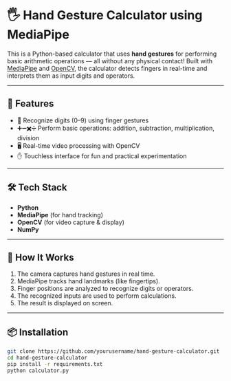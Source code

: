 # 🖐️ Hand Gesture Calculator using MediaPipe

This is a Python-based calculator that uses **hand gestures** for performing basic arithmetic operations — all without any physical contact! Built with [MediaPipe](https://mediapipe.dev/) and [OpenCV](https://opencv.org/), the calculator detects fingers in real-time and interprets them as input digits and operators.

---

## 🎯 Features

- 🔢 Recognize digits (0–9) using finger gestures  
- ➕➖✖️➗ Perform basic operations: addition, subtraction, multiplication, division  
- 🖥️ Real-time video processing with OpenCV  
- ✋ Touchless interface for fun and practical experimentation

---

## 🛠️ Tech Stack

- **Python**
- **MediaPipe** (for hand tracking)
- **OpenCV** (for video capture & display)
- **NumPy**

---

## 🚀 How It Works

1. The camera captures hand gestures in real time.
2. MediaPipe tracks hand landmarks (like fingertips).
3. Finger positions are analyzed to recognize digits or operators.
4. The recognized inputs are used to perform calculations.
5. The result is displayed on screen.

---

## 📦 Installation

```bash
git clone https://github.com/yourusername/hand-gesture-calculator.git
cd hand-gesture-calculator
pip install -r requirements.txt
python calculator.py
